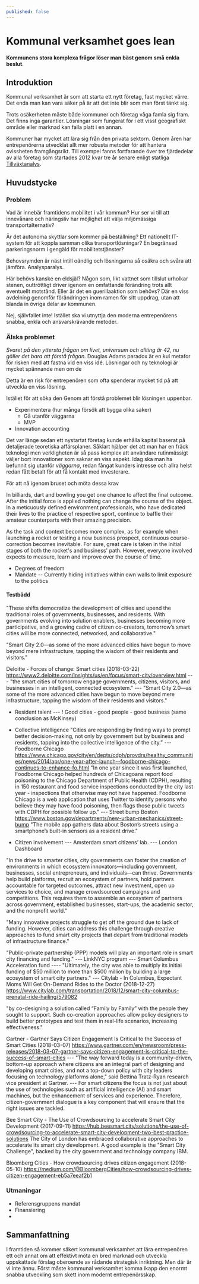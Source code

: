 ```yaml
---
published: false
---
```

# Kommunal verksamhet goes lean

**Kommunens stora komplexa frågor löser man bäst genom små enkla beslut**. 

## Introduktion

Kommunal verksamhet är som att starta ett nytt företag, fast mycket värre. Det enda man kan vara säker på är att det inte blir som man först tänkt sig.  

Trots osäkerheten måste både kommuner och företag våga famla sig fram. Det finns inga garantier. Lösningar som fungerat för i ett visst geografiskt område eller marknad kan falla platt i en annan.  

Kommuner har mycket att lära sig från den privata sektorn. Genom åren har entrepenörerna utvecklat allt mer robusta metoder för att hantera ovissheten framgångsrikt. Till exempel fanns fortfarande över tre fjärdedelar av alla företag som startades 2012 kvar tre år senare enligt statliga [Tillväxtanalys](http://www.tillvaxtanalys.se/publikationer/statistik/statistikserien/2017-05-03-uppfoljning-av-2012-ars-nystartade-foretag---tre-ar-efter-start.html). 


## Huvudstycke

### Problem

Vad är innebär framtidens mobilitet i vår kommun? Hur ser vi till att innevånare och näringsliv har möjlighet att välja miljömässiga transportalternativ? 

Är det autonoma skyttlar som kommer på beställning? Ett nationellt IT-system för att koppla samman olika transportlösningar? En begränsad parkeringsnorm i gengäld för mobilitetstjänster? 

Behovsrymden är näst intill oändlig och lösningarna så osäkra och svåra att jämföra. Analysparalys. 

Här behövs kanske en eldsjäl? Någon som, likt vattnet som tillslut urholkar stenen, outtröttligt driver igenom en omfattande förändring trots allt eventuellt motstånd. Eller är det en guerillaaktion som behövs? Där en viss avdelning genomför förändringen inom ramen för sitt uppdrag, utan att blanda in övriga delar av kommunen. 

Nej, självfallet inte! Istället ska vi utnyttja den moderna entrepenörens snabba, enkla och ansvarskrävande metoder. 

### Älska problemet

*Svaret på den yttersta frågan om livet, universum och allting är 42, nu gäller det bara att förstå frågan.* Douglas Adams paradox är en kul metafor för risken med att fastna vid en viss idé. Lösningar och ny teknologi är mycket spännande men om de 

Detta är en risk för entrepenören som ofta spenderar mycket tid på att utveckla en viss lösning. 



Istället för att söka den  Genom att förstå problemet blir lösningen uppenbar. 


- Experimentera (hur många försök att bygga olika saker)
  - Gå utanför väggarna
  - MVP
- Innovation accounting

Det var länge sedan ett nystartat företag kunde erhålla kapital baserat på detaljerade teoretiska affärsplaner. Såklart hjälper det att man har en fräck teknologi men verkligheten är så pass komplex att användare rutinmässigt väljer bort innovationer som saknar en viss aspekt. Idag ska man ha befunnit sig utanför *väggarna*, redan fångat kunders intresse och allra helst redan fått betalt för att få kontakt med investerare. 

För att nå igenom bruset och möta dessa krav 

In billiards, dart and bowling you get one chance to affect the final outcome. After the initial force is applied nothing can change the course of the object. In a meticuously defined environment professionals, who have dedicated their lives to the practice of respective sport, continue to baffle their amateur counterparts with their amazing precision. 

As the task and context becomes more complex, as for example when launching a rocket or testing a new business prospect, continuous course-correction becomes inevitable. For sure, great care is taken in the initial stages of both the rocket's and business' path. However, everyone involved expects to measure, learn and improve over the course of time. 

- Degrees of freedom
- Mandate
-- Currently hiding initiatives within own walls to limit exposure to the politics


#### Testbädd
"These shifts democratize the development of cities and upend the traditional roles of governments, businesses, and residents. With governments evolving into solution enablers, businesses becoming more participative, and a growing cadre of citizen co-creators, tomorrow’s smart cities will be more connected, networked, and collaborative."

"Smart City 2.0—as some of the more advanced cities have begun to move beyond mere infrastructure, tapping the wisdom of their residents and visitors."

Deloitte - Forces of change: Smart cities (2018-03-22)
https://www2.deloitte.com/insights/us/en/focus/smart-city/overview.html
--- "the smart cities of tomorrow engage governments, citizens, visitors, and businesses in an intelligent, connected ecosystem."
--- "Smart City 2.0—as some of the more advanced cities have begun to move beyond mere infrastructure, tapping the wisdom of their residents and visitors."
- Resident talent
--- ! Good cities - good people - good business (same conclusion as McKinsey)

- Collective intelligence
"Cities are responding by finding ways to prompt better decision-making, not only by government but by business and residents, tapping into the collective intelligence of the city."
--- Foodborne Chicago https://www.chicago.gov/city/en/depts/cdph/provdrs/healthy_communities/news/2014/apr/one-year-after-launch--foodborne-chicago-continues-to-enhance-fo.html
"In one year since it was first launched, Foodborne Chicago helped hundreds of Chicagoans report food poisoning to the Chicago Department of Public Health (CDPH), resulting in 150 restaurant and food service inspections conducted by the city last year - inspections that otherwise may not have happened. Foodborne Chicago is a web application that uses Twitter to identify persons who believe they may have food poisoning, then flags those public tweets with CDPH for possible follow up."
--- Street bump Boston
https://www.boston.gov/departments/new-urban-mechanics/street-bump
"The mobile app gathers data about Boston’s streets using a smartphone’s built-in sensors as a resident drive."

- Citizen involvement
--- Amsterdam smart citizens’ lab.
--- London Dashboard

"In the drive to smarter cities, city governments can foster the creation of environments in which ecosystem innovators—including government, businesses, social entrepreneurs, and individuals—can thrive. Governments help build platforms, recruit an ecosystem of partners, hold partners accountable for targeted outcomes, attract new investment, open up services to choice, and manage crowdsourced campaigns and competitions. This requires them to assemble an ecosystem of partners across government, established businesses, start-ups, the academic sector, and the nonprofit world."

"Many innovative projects struggle to get off the ground due to lack of funding. However, cities can address this challenge through creative approaches to fund smart city projects that depart from traditional models of infrastructure finance."

"Public-private partnership (PPP) models will play an important role in smart city financing and funding."
--- LinkNYC program
--- Smart Columbus Acceleration fund
---- "Ultimately, the city was able to multiply its initial funding of $50 million to more than $500 million by building a large ecosystem of smart city partners."
--- Citylab - In Columbus, Expectant Moms Will Get On-Demand Rides to the Doctor (2018-12-27)
https://www.citylab.com/transportation/2018/12/smart-city-columbus-prenatal-ride-hailing/579082

"by co-designing a solution called “Family by Family” with the people they sought to support. Such co-creation approaches allow policy designers to build better prototypes and test them in real-life scenarios, increasing effectiveness."

Gartner - Gartner Says Citizen Engagement Is Critical to the Success of Smart Cities (2018-03-07)
https://www.gartner.com/en/newsroom/press-releases/2018-03-07-gartner-says-citizen-engagement-is-critical-to-the-success-of-smart-cities
--- "The way forward today is a community-driven, bottom-up approach where citizens are an integral part of designing and developing smart cities, and not a top-down policy with city leaders focusing on technology platforms alone," said Bettina Tratz-Ryan research vice president at Gartner.
--- For smart citizens the focus is not just about the use of technologies such as artificial intelligence (AI) and smart machines, but the enhancement of services and experience. Therefore, citizen-government dialogue is a key component that will ensure that the right issues are tackled.

Bee Smart City - The Use of Crowdsourcing to accelerate Smart City Development (2017-09-11)
https://hub.beesmart.city/solutions/the-use-of-crowdsourcing-to-accelerate-smart-city-development-two-best-practice-solutions
The City of London has embraced collaborative approaches to accelerate its smart city development. A good example is the "Smart City Challenge", backed by the city government and technology company IBM.

Bloomberg Cities - How crowdsourcing drives citizen engagement (2018-05-10)
https://medium.com/@BloombergCities/how-crowdsourcing-drives-citizen-engagement-eb5a7eeaf2b1


### Utmaningar 

- Referensgruppens mandat
- Finansiering
- 

## Sammanfattning

I framtiden så kommer säkert kommunal verksamhet att lära entrepenören ett och annat om att effektivt möta en bred marknad och utveckla uppskattade förslag oberoende av rådande strategisk inriktning. Men där är vi inte ännu. Först måste kommunal verksamhet komma ikapp den enormt snabba utveckling som skett inom modernt entrepenörsskap. 